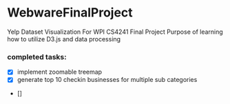# WebwareFinalProject


Yelp Dataset Visualization
For WPI CS4241 Final Project
Purpose of learning how to utilize D3.js and data processing

### completed tasks:
- [x] implement zoomable treemap
- [x] generate top 10 checkin businesses for multiple sub categories
- [] 

